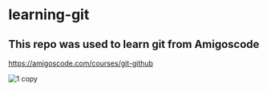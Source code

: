 # learning-git

## This repo was used to learn git from Amigoscode

https://amigoscode.com/courses/git-github

![1 copy](https://user-images.githubusercontent.com/40702606/109077075-81b22b80-76f3-11eb-803c-d7a364b55d84.png)

